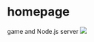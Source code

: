 # homepage
game and Node.js server
![](https://github-readme-stats.vercel.app/api?username=nekocodeX&count_private=true&show_icons=true&title_color=FFF&text_color=FFF&icon_color=FFF&bg_color=45,B621FE,1FD1F9&hide_border=true)